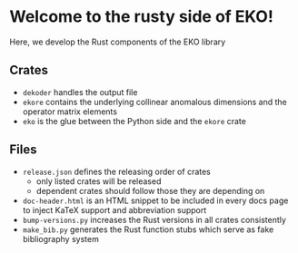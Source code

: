 # Welcome to the rusty side of EKO!

Here, we develop the Rust components of the EKO library

## Crates

- `dekoder` handles the output file
- `ekore` contains the underlying collinear anomalous dimensions and the operator matrix elements
- `eko` is the glue between the Python side and the `ekore` crate

## Files

- `release.json` defines the releasing order of crates
  - only listed crates will be released
  - dependent crates should follow those they are depending on
- `doc-header.html` is an HTML snippet to be included in every docs page to inject
  KaTeX support and abbreviation support
- `bump-versions.py` increases the Rust versions in all crates consistently
- `make_bib.py` generates the Rust function stubs which serve as fake bibliography system
